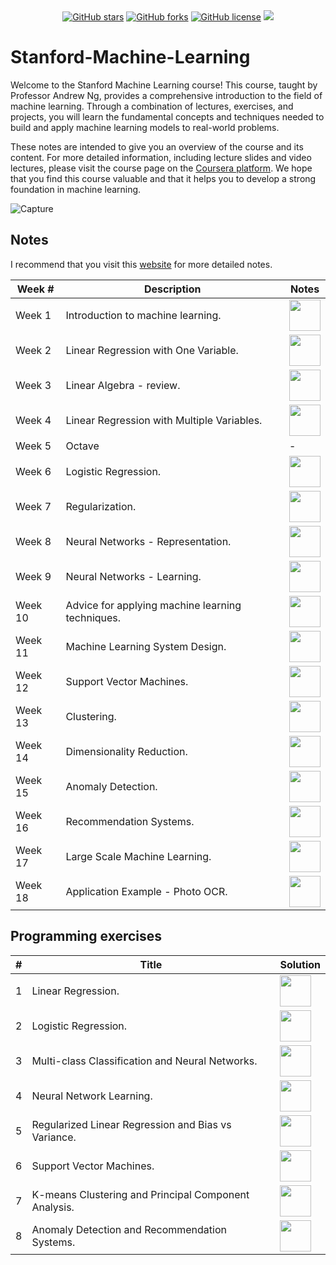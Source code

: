 <div align="center">
<a href="https://github.com/djeada/Stanford-Machine-Learning/stargazers"><img alt="GitHub stars" src="https://img.shields.io/github/stars/djeada/Stanford-Machine-Learning"></a>
<a href="https://github.com/djeada/Stanford-Machine-Learning/network"><img alt="GitHub forks" src="https://img.shields.io/github/forks/djeada/Stanford-Machine-Learning"></a>
<a href="https://github.com/djeada/Stanford-Machine-Learning/blob/master/LICENSE"><img alt="GitHub license" src="https://img.shields.io/github/license/djeada/Stanford-Machine-Learning"></a>
<a href=""><img src="https://img.shields.io/badge/contributions-welcome-brightgreen.svg?style=flat"></a>
</div>

# Stanford-Machine-Learning

Welcome to the Stanford Machine Learning course! This course, taught by Professor Andrew Ng, provides a comprehensive introduction to the field of machine learning. Through a combination of lectures, exercises, and projects, you will learn the fundamental concepts and techniques needed to build and apply machine learning models to real-world problems.

These notes are intended to give you an overview of the course and its content. For more detailed information, including lecture slides and video lectures, please visit the course page on the  <a href="https://www.coursera.org/learn/machine-learning">Coursera platform</a>. We hope that you find this course valuable and that it helps you to develop a strong foundation in machine learning.

![Capture](https://user-images.githubusercontent.com/37275728/186025613-538378ce-2cc9-4db7-9829-d513dc34a344.PNG)

## Notes

I recommend that you visit this <a href="http://www.holehouse.org/mlclass/">website</a> for more detailed notes.

<table>
    <thead>
        <tr>
            <th>Week #</th>
            <th>Description</th>
            <th>Notes</th>
        </tr>
    </thead>
    <tbody>
        <tr>
            <td>Week 1</td>
            <td>Introduction to machine learning.</td>
            <td><a href="https://github.com/djeada/Stanford-Machine-Learning/blob/main/slides/stanford_machine_learning_week_01.md"><img src="https://img.icons8.com/color/344/markdown.png" height="50" /> </a> </td>
        </tr>
        <tr>
            <td>Week 2</td>
            <td>Linear Regression with One Variable.</td>
            <td><a href="https://github.com/djeada/Stanford-Machine-Learning/blob/main/slides/stanford_machine_learning_week_02.md"><img src="https://img.icons8.com/color/344/markdown.png" height="50" /> </a> </td>
        </tr>
        <tr>
            <td>Week 3</td>
            <td>Linear Algebra - review.</td>
            <td><a href="https://github.com/djeada/Stanford-Machine-Learning/blob/main/slides/stanford_machine_learning_week_03.md"><img src="https://img.icons8.com/color/344/markdown.png" height="50" /> </a> </td>
        </tr>
        <tr>
            <td>Week 4</td>
            <td>Linear Regression with Multiple Variables.</td>
            <td><a href="https://github.com/djeada/Stanford-Machine-Learning/blob/main/slides/stanford_machine_learning_week_04.md"><img src="https://img.icons8.com/color/344/markdown.png" height="50" /> </a> </td>
        </tr>
        <tr>
            <td>Week 5</td>
            <td>Octave</td>
            <td><a>-</a></td>
        </tr>
        <tr>
            <td>Week 6</td>
            <td>Logistic Regression.</td>
            <td><a href="https://github.com/djeada/Stanford-Machine-Learning/blob/main/slides/stanford_machine_learning_week_06.md"><img src="https://img.icons8.com/color/344/markdown.png" height="50" /> </a> </td>
        </tr>
        <tr>
            <td>Week 7</td>
            <td>Regularization.</td>
            <td><a href="https://github.com/djeada/Stanford-Machine-Learning/blob/main/slides/stanford_machine_learning_week_07.md"><img src="https://img.icons8.com/color/344/markdown.png" height="50" /> </a> </td>
        </tr>
        <tr>
            <td>Week 8</td>
            <td>Neural Networks - Representation.</td>
            <td><a href="https://github.com/djeada/Stanford-Machine-Learning/blob/main/slides/stanford_machine_learning_week_08.md"><img src="https://img.icons8.com/color/344/markdown.png" height="50" /> </a> </td>
        </tr>
        <tr>
            <td>Week 9</td>
            <td>Neural Networks - Learning.</td>
            <td><a href="https://github.com/djeada/Stanford-Machine-Learning/blob/main/slides/stanford_machine_learning_week_09.md"><img src="https://img.icons8.com/color/344/markdown.png" height="50" /> </a> </td>
        </tr>
        <tr>
            <td>Week 10</td>
            <td>Advice for applying machine learning techniques.</td>
            <td><a href="https://github.com/djeada/Stanford-Machine-Learning/blob/main/slides/stanford_machine_learning_week_10.md"><img src="https://img.icons8.com/color/344/markdown.png" height="50" /> </a> </td>
        </tr>
        <tr>
            <td>Week 11</td>
            <td>Machine Learning System Design.</td>
            <td><a href="https://github.com/djeada/Stanford-Machine-Learning/blob/main/slides/stanford_machine_learning_week_11.md"><img src="https://img.icons8.com/color/344/markdown.png" height="50" /> </a> </td>
        </tr>
        <tr>
            <td>Week 12</td>
            <td>Support Vector Machines.</td>
            <td><a href="https://github.com/djeada/Stanford-Machine-Learning/blob/main/slides/stanford_machine_learning_week_12.md"><img src="https://img.icons8.com/color/344/markdown.png" height="50" /> </a> </td>
        </tr>
        <tr>
            <td>Week 13</td>
            <td>Clustering.</td>
            <td><a href="https://github.com/djeada/Stanford-Machine-Learning/blob/main/slides/stanford_machine_learning_week_13.md"><img src="https://img.icons8.com/color/344/markdown.png" height="50" /> </a> </td>
        </tr>
        <tr>
            <td>Week 14</td>
            <td>Dimensionality Reduction.</td>
            <td><a href="https://github.com/djeada/Stanford-Machine-Learning/blob/main/slides/stanford_machine_learning_week_14.md"><img src="https://img.icons8.com/color/344/markdown.png" height="50" /> </a> </td>
        </tr>
        <tr>
            <td>Week 15</td>
            <td>Anomaly Detection.</td>
            <td><a href="https://github.com/djeada/Stanford-Machine-Learning/blob/main/slides/stanford_machine_learning_week_15.md"><img src="https://img.icons8.com/color/344/markdown.png" height="50" /> </a> </td>
        </tr>
        <tr>
            <td>Week 16</td>
            <td>Recommendation Systems.</td>
            <td><a href="https://github.com/djeada/Stanford-Machine-Learning/blob/main/slides/stanford_machine_learning_week_16.md"><img src="https://img.icons8.com/color/344/markdown.png" height="50" /> </a> </td>
        </tr>
        <tr>
            <td>Week 17</td>
            <td>Large Scale Machine Learning.</td>
            <td><a href="https://github.com/djeada/Stanford-Machine-Learning/blob/main/slides/stanford_machine_learning_week_17.md"><img src="https://img.icons8.com/color/344/markdown.png" height="50" /> </a> </td>
        </tr>
        <tr>
            <td>Week 18</td>
            <td>Application Example - Photo OCR.</td>
            <td><a href="https://github.com/djeada/Stanford-Machine-Learning/blob/main/slides/stanford_machine_learning_week_18.md"><img src="https://img.icons8.com/color/344/markdown.png" height="50" /> </a> </td>
        </tr>
    </tbody>
</table>

## Programming exercises

<table>
    <thead>
        <tr>
            <th>#</th>
            <th>Title</th>
            <th>Solution</th>
        </tr>
    </thead>
    <tbody>
        <tr>
            <td>1</td>
            <td>Linear Regression.</td>
            <td><a href="https://github.com/djeada/Stanford-Machine-Learning/blob/main/src/exercise_1/src/main.ipynb"><img src="https://img.icons8.com/fluency/344/jupyter.png" height="50" /> </a></td>
        </tr>
        <tr>
            <td>2</td>
            <td>Logistic Regression.</td>
            <td><a href="https://github.com/djeada/Stanford-Machine-Learning/blob/main/src/exercise_2/src/main.ipynb"><img src="https://img.icons8.com/fluency/344/jupyter.png" height="50" /> </a></td>
        </tr>
        <tr>
            <td>3</td>
            <td>Multi-class Classification and Neural Networks.</td>
            <td><a href="https://github.com/djeada/Stanford-Machine-Learning/blob/main/src/exercise_3/src/main.ipynb"><img src="https://img.icons8.com/fluency/344/jupyter.png" height="50" /> </a></td>
        </tr>
        <tr>
            <td>4</td>
            <td>Neural Network Learning.</td>
            <td><a href="https://github.com/djeada/Stanford-Machine-Learning/blob/main/src/exercise_4/src/main.ipynb"><img src="https://img.icons8.com/fluency/344/jupyter.png" height="50" /> </a></td>
        </tr>
        <tr>
            <td>5</td>
            <td>Regularized Linear Regression and Bias vs Variance.</td>
            <td><a href="https://github.com/djeada/Stanford-Machine-Learning/blob/main/src/exercise_5/src/main.ipynb"><img src="https://img.icons8.com/fluency/344/jupyter.png" height="50" /> </a></td>
        </tr>
        <tr>
            <td>6</td>
            <td>Support Vector Machines.</td>
            <td><a href="https://github.com/djeada/Stanford-Machine-Learning/blob/main/src/exercise_6/src/main.ipynb"><img src="https://img.icons8.com/fluency/344/jupyter.png" height="50" /> </a></td>
        </tr>
        <tr>
            <td>7</td>
            <td>K-means Clustering and Principal Component Analysis.</td>
            <td><a href="https://github.com/djeada/Stanford-Machine-Learning/blob/main/src/exercise_7/src/main.ipynb"><img src="https://img.icons8.com/fluency/344/jupyter.png" height="50" /> </a></td>
        </tr>
        <tr>
            <td>8</td>
            <td>Anomaly Detection and Recommendation Systems.</td>
            <td><a href="https://github.com/djeada/Stanford-Machine-Learning/blob/main/src/exercise_8/src/main.ipynb"><img src="https://img.icons8.com/fluency/344/jupyter.png" height="50" /> </a></td>
        </tr>
    </tbody>
</table>
